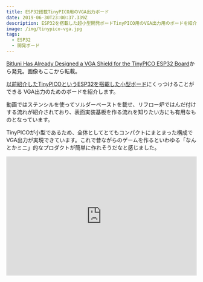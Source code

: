 ```yaml
---
title: ESP32搭載TinyPICO用のVGA出力ボード
date: 2019-06-30T23:00:37.339Z
description: ESP32を搭載した超小型開発ボードTinyPICO用のVGA出力用のボードを紹介します。
image: /img/tinypico-vga.jpg
tags:
  - ESP32
  - 開発ボード
---
```

[Bitluni Has Already Designed a VGA Shield for the TinyPICO ESP32 Board](https://blog.hackster.io/bitluni-has-already-designed-a-vga-shield-for-the-tinypico-esp32-board-89be9b87c5f4)から発見。画像もここから転載。

[以前紹介したTinyPICOというESP32を搭載した小型ボード](https://inajob.netlify.com/post/%E5%B0%8F%E5%9E%8B%E3%81%AEesp32%E3%83%A2%E3%82%B8%E3%83%A5%E3%83%BC%E3%83%ABtinypico/)にくっつけることができる VGA出力のためのボードを紹介します。

動画ではステンシルを使ってソルダーペーストを載せ、リフロー炉ではんだ付けする流れが紹介されており、表面実装基板を作る流れを知りたい方にも有用なものとなっています。

TinyPICOが小型であるため、全体としてとてもコンパクトにまとまった構成でVGA出力が実現できています。これで昔ながらのゲームを作るといわゆる「なんとかミニ」的なプロダクトが簡単に作れそうだなと感じました。

<iframe width="100%" height="315" src="https://www.youtube.com/embed/iGzUhgsmJL4" frameborder="0" allow="accelerometer; autoplay; encrypted-media; gyroscope; picture-in-picture" allowfullscreen></iframe>
